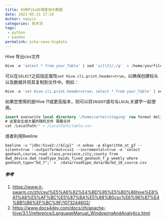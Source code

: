 ```yaml
---
title: 利用Pika存储查询大数据
date: 2021-05-21 17:10
Author: neoyin
categories: 技术流
tags:
 - python
 - pandas
permalink: pika-save-bigdata
---
```




Hive 导出csv文件 

```sql
Hive -e 'select * from your_Table' | sed 's/[\t]/,/g'  > /home/yourfile.csv
```

可以在`SELECT`之前指定属性`set Hive.cli.print.header=true`，以确保创建标头以及数据并将其复制到文件中。例如：

```sql
Hive -e 'set Hive.cli.print.header=true; select * from your_Table' | sed 's/[\t]/,/g'  > /home/yourfile.csv
```

如果您使用的是Hive 11或更高版本，则可以将`INSERT`语句与`LOCAL`关键字一起使用。

```sql
insert overwrite local directory '/home/carter/staging' row format delimited fields terminated by ',' select * from hugetable;
# 这里会生成大量的随机文件 需要合并 
cat /LocalPath/* > /LocalPath/table.csv

```

或者利用Beeline

```
beeline -u "jdbc:hive2://${ip}" -n anbao -p Algorithm_at_g7 --silent=true --outputformat=csv2 --incremental=true -e 'select geohash,course,road_class,province,city,county from dwd_device.dwd_roadtype_baidu_fixed_geohash_f_p_weekly where geohash_type="bd_7";' >  /data/roadtype_data/db/bd_10_cource.csv
```



##### 参考

1. <https://www.it-swarm.cn/zh/csv/%E5%A6%82%E4%BD%95%E5%B0%86hive%E8%A1%A8%E5%AF%BC%E5%87%BA%E5%88%B0csv%E6%96%87%E4%BB%B6%EF%BC%9F/1073244602/>
2. <https://www.docs4dev.com/docs/zh/apache-hive/3.1.1/reference/LanguageManual_WindowingAndAnalytics.html>

